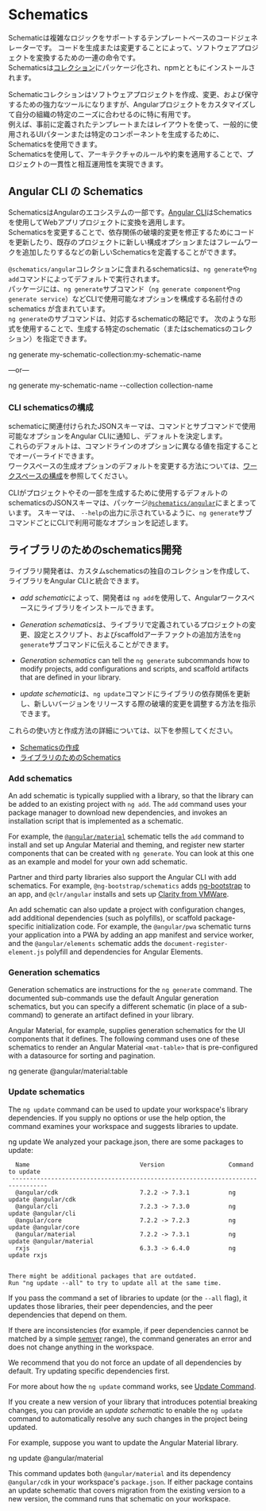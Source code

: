 # Schematics

Schematicは複雑なロジックをサポートするテンプレートベースのコードジェネレーターです。
コードを生成または変更することによって、ソフトウェアプロジェクトを変換するための一連の命令です。  
Schematicsは[コレクション](guide/glossary#collection)にパッケージ化され、npmとともにインストールされます。  

Schematicコレクションはソフトウェアプロジェクトを作成、変更、および保守するための強力なツールになりますが、Angularプロジェクトをカスタマイズして自分の組織の特定のニーズに合わせるのに特に有用です。  
例えば、事前に定義されたテンプレートまたはレイアウトを使って、一般的に使用されるUIパターンまたは特定のコンポーネントを生成するために、Schematicsを使用できます。  
Schematicsを使用して、アーキテクチャのルールや約束を適用することで、プロジェクトの一貫性と相互運用性を実現できます。  

## Angular CLI の Schematics

SchematicsはAngularのエコシステムの一部です。[Angular CLI](guide/glossary#cli)はSchematicsを使用してWebアプリプロジェクトに変換を適用します。  
Schematicsを変更することで、依存関係の破壊的変更を修正するためにコードを更新したり、既存のプロジェクトに新しい構成オプションまたはフレームワークを追加したりするなどの新しいSchematicsを定義することができます。  

`@schematics/angular`コレクションに含まれるschematicsは、`ng generate`や`ng add`コマンドによってデフォルトで実行されます。   
パッケージには、`ng generate`サブコマンド（`ng generate component`や`ng generate service`）などCLIで使用可能なオプションを構成する名前付きの schematics が含まれています。  
`ng generate`のサブコマンドは、対応するschematicの略記です。 次のような形式を使用することで、生成する特定のschematic（またはschematicsのコレクション）を指定できます。  

<code-example language="bash" linenums="false">
ng generate my-schematic-collection:my-schematic-name
</code-example>

&mdash;or&mdash;

<code-example language="bash" linenums="false">
ng generate my-schematic-name --collection collection-name
</code-example>

### CLI schematicsの構成

schematicに関連付けられたJSONスキーマは、コマンドとサブコマンドで使用可能なオプションをAngular CLIに通知し、デフォルトを決定します。  
これらのデフォルトは、コマンドラインのオプションに異なる値を指定することでオーバーライドできます。  
ワークスペースの生成オプションのデフォルトを変更する方法については、[ワークスペースの構成](guide/workspace-config)を参照してください。  

CLIがプロジェクトやその一部を生成するために使用するデフォルトのschematicsのJSONスキーマは、パッケージ[`@schematics/angular`](https://raw.githubusercontent.com/angular/angular-cli/v7.0.0/packages/schematics/angular/application/schema.json)にまとまっています。
スキーマは、 `--help`の出力に示されているように、`ng generate`サブコマンドごとにCLIで利用可能なオプションを記述します。

## ライブラリのためのschematics開発

ライブラリ開発者は、カスタムschematicsの独自のコレクションを作成して、ライブラリをAngular CLIと統合できます。

* *add schematic*によって、開発者は `ng add`を使用して、Angularワークスペースにライブラリをインストールできます。

* *Generation schematics*は、ライブラリで定義されているプロジェクトの変更、設定とスクリプト、およびscaffoldアーチファクトの追加方法を`ng generate`サブコマンドに伝えることができます。
* *Generation schematics* can tell the `ng generate` subcommands how to modify projects, add configurations and scripts, and scaffold  artifacts that are defined in your library.

* *update schematic*は、`ng update`コマンドにライブラリの依存関係を更新し、新しいバージョンをリリースする際の破壊的変更を調整する方法を指示できます。

これらの使い方と作成方法の詳細については、以下を参照してください。
* [Schematicsの作成](guide/schematics-authoring)
* [ライブラリのためのSchematics](guide/schematics-for-libraries)

### Add schematics

An add schematic is typically supplied with a library, so that the library can be added to an existing project with `ng add`.
The `add` command uses your package manager to download new dependencies, and invokes an installation script that is implemented as a schematic.

For example, the [`@angular/material`](https://material.angular.io/guide/schematics) schematic tells the `add` command to install and set up Angular Material and theming, and register new starter components that can be created with `ng generate`.
You can look at this one as an example and model for your own add schematic.

Partner and third party libraries also support the Angular CLI with add schematics.
For example, `@ng-bootstrap/schematics` adds [ng-bootstrap](https://ng-bootstrap.github.io/)  to an app, and  `@clr/angular` installs and sets up [Clarity from VMWare](https://vmware.github.io/clarity/documentation/v1.0/get-started).

An add schematic can also update a project with configuration changes, add additional dependencies (such as polyfills), or scaffold package-specific initialization code.
For example, the `@angular/pwa` schematic turns your application into a PWA by adding an app manifest and service worker, and the `@angular/elements`  schematic adds  the `document-register-element.js` polyfill and dependencies for Angular Elements.

### Generation schematics

Generation schematics are instructions for the `ng generate` command.
The documented sub-commands use the default Angular generation schematics, but you can specify a different schematic (in place of a sub-command) to generate an artifact defined in your library.

Angular Material, for example, supplies generation schematics for the UI components that it defines.
The following command uses one of these schematics to render an Angular Material `<mat-table>` that is pre-configured with a datasource for sorting and pagination.

<code-example language="bash" linenums="false">
ng generate @angular/material:table <component-name>
</code-example>

### Update schematics

 The `ng update` command can be used to update your workspace's library dependencies. If you supply no options or use the help option, the command examines your workspace and suggests libraries to update.

<code-example language="bash" linenums="false">
ng update
    We analyzed your package.json, there are some packages to update:

      Name                               Version                  Command to update
     --------------------------------------------------------------------------------
      @angular/cdk                       7.2.2 -> 7.3.1           ng update @angular/cdk
      @angular/cli                       7.2.3 -> 7.3.0           ng update @angular/cli
      @angular/core                      7.2.2 -> 7.2.3           ng update @angular/core
      @angular/material                  7.2.2 -> 7.3.1           ng update @angular/material
      rxjs                               6.3.3 -> 6.4.0           ng update rxjs


    There might be additional packages that are outdated.
    Run "ng update --all" to try to update all at the same time.
</code-example>

If you pass the command a set of libraries to update (or the `--all` flag), it updates those libraries, their peer dependencies, and the peer dependencies that depend on them.

<div class="alert is-helpful">

If there are inconsistencies (for example, if peer dependencies cannot be matched by a simple [semver](https://semver.io/) range), the command generates an error and does not change anything in the workspace.

We recommend that you do not force an update of all dependencies by default. Try updating specific dependencies first.

For more about how the `ng update` command works, see [Update Command](https://github.com/angular/angular-cli/blob/master/docs/specifications/update.md).

</div>

If you create a new version of your library that introduces potential breaking changes, you can provide an *update schematic* to enable the `ng update` command to automatically resolve any such changes in the project being updated.

For example, suppose you want to update the Angular Material library.

<code-example language="bash" linenums="false">
ng update @angular/material
</code-example>

This command updates both `@angular/material` and its dependency `@angular/cdk` in your workspace's `package.json`.
If either package contains an update schematic that covers migration from the existing version to a new version, the command runs that schematic on your workspace.
